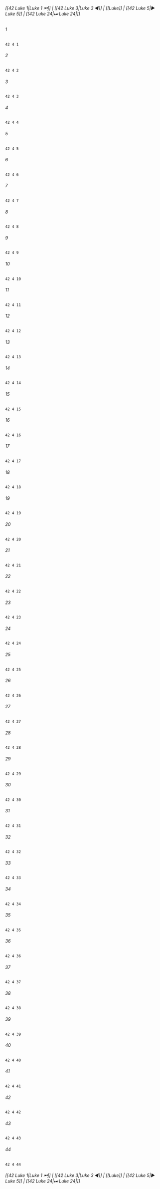 
###### [[42 Luke 1|Luke 1 ⏮]] | [[42 Luke 3|Luke 3 ◀]] | [[Luke]] | [[42 Luke 5|▶ Luke 5]] | [[42 Luke 24|⏭ Luke 24|]]

###### 1
``` verse
42 4 1 
```
###### 2
``` verse
42 4 2 
```
###### 3
``` verse
42 4 3 
```
###### 4
``` verse
42 4 4 
```
###### 5
``` verse
42 4 5 
```
###### 6
``` verse
42 4 6 
```
###### 7
``` verse
42 4 7 
```
###### 8
``` verse
42 4 8 
```
###### 9
``` verse
42 4 9 
```
###### 10
``` verse
42 4 10 
```
###### 11
``` verse
42 4 11 
```
###### 12
``` verse
42 4 12 
```
###### 13
``` verse
42 4 13 
```
###### 14
``` verse
42 4 14 
```
###### 15
``` verse
42 4 15 
```
###### 16
``` verse
42 4 16 
```
###### 17
``` verse
42 4 17 
```
###### 18
``` verse
42 4 18 
```
###### 19
``` verse
42 4 19 
```
###### 20
``` verse
42 4 20 
```
###### 21
``` verse
42 4 21 
```
###### 22
``` verse
42 4 22 
```
###### 23
``` verse
42 4 23 
```
###### 24
``` verse
42 4 24 
```
###### 25
``` verse
42 4 25 
```
###### 26
``` verse
42 4 26 
```
###### 27
``` verse
42 4 27 
```
###### 28
``` verse
42 4 28 
```
###### 29
``` verse
42 4 29 
```
###### 30
``` verse
42 4 30 
```
###### 31
``` verse
42 4 31 
```
###### 32
``` verse
42 4 32 
```
###### 33
``` verse
42 4 33 
```
###### 34
``` verse
42 4 34 
```
###### 35
``` verse
42 4 35 
```
###### 36
``` verse
42 4 36 
```
###### 37
``` verse
42 4 37 
```
###### 38
``` verse
42 4 38 
```
###### 39
``` verse
42 4 39 
```
###### 40
``` verse
42 4 40 
```
###### 41
``` verse
42 4 41 
```
###### 42
``` verse
42 4 42 
```
###### 43
``` verse
42 4 43 
```
###### 44
``` verse
42 4 44 
```

###### [[42 Luke 1|Luke 1 ⏮]] | [[42 Luke 3|Luke 3 ◀]] | [[Luke]] | [[42 Luke 5|▶ Luke 5]] | [[42 Luke 24|⏭ Luke 24|]]

